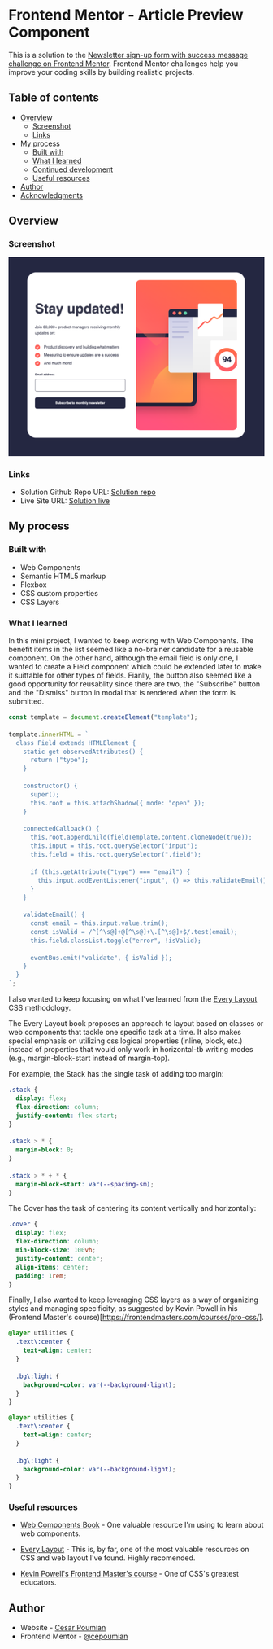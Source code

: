 # Frontend Mentor - Article Preview Component

This is a solution to the [Newsletter sign-up form with success message challenge on Frontend Mentor](https://www.frontendmentor.io/challenges/newsletter-signup-form-with-success-message-3FC1AZbNrv). Frontend Mentor challenges help you improve your coding skills by building realistic projects.

## Table of contents

- [Overview](#overview)
  - [Screenshot](#screenshot)
  - [Links](#links)
- [My process](#my-process)
  - [Built with](#built-with)
  - [What I learned](#what-i-learned)
  - [Continued development](#continued-development)
  - [Useful resources](#useful-resources)
- [Author](#author)
- [Acknowledgments](#acknowledgments)

## Overview

### Screenshot

![Screenshot of the article preview component](./assets/images/screenshot.png)

### Links

- Solution Github Repo URL: [Solution repo](https://github.com/cepoumian/newsletter-signup-form)
- Live Site URL: [Solution live](https://cepo-newsletter-signup-form.netlify.app/)

## My process

### Built with

- Web Components
- Semantic HTML5 markup
- Flexbox
- CSS custom properties
- CSS Layers

### What I learned

In this mini project, I wanted to keep working with Web Components. The benefit items in the list seemed like a no-brainer candidate for a reusable component. On the other hand, although the email field is only one, I wanted to create a Field component which could be extended later to make it suittable for other types of fields. Fianlly, the button also seemed like a good opportunity for reusablity since there are two, the "Subscribe" button and the "Dismiss" button in modal that is rendered when the form is submitted.

```js
const template = document.createElement("template");

template.innerHTML = `
  class Field extends HTMLElement {
    static get observedAttributes() {
      return ["type"];
    }

    constructor() {
      super();
      this.root = this.attachShadow({ mode: "open" });
    }

    connectedCallback() {
      this.root.appendChild(fieldTemplate.content.cloneNode(true));
      this.input = this.root.querySelector("input");
      this.field = this.root.querySelector(".field");

      if (this.getAttribute("type") === "email") {
        this.input.addEventListener("input", () => this.validateEmail());
      }
    }

    validateEmail() {
      const email = this.input.value.trim();
      const isValid = /^[^\s@]+@[^\s@]+\.[^\s@]+$/.test(email);
      this.field.classList.toggle("error", !isValid);

      eventBus.emit("validate", { isValid });
    }
  }
`;
```

I also wanted to keep focusing on what I've learned from the [Every Layout](https://every-layout.dev/) CSS methodology.

The Every Layout book proposes an approach to layout based on classes or web components that tackle one specific task at a time. It also makes special emphasis on utilizing css logical properties (inline, block, etc.) instead of properties that would only work in horizontal-tb writing modes (e.g., margin-block-start instead of margin-top).

For example, the Stack has the single task of adding top margin:

```css
.stack {
  display: flex;
  flex-direction: column;
  justify-content: flex-start;
}

.stack > * {
  margin-block: 0;
}

.stack > * + * {
  margin-block-start: var(--spacing-sm);
}
```

The Cover has the task of centering its content vertically and horizontally:

```css
.cover {
  display: flex;
  flex-direction: column;
  min-block-size: 100vh;
  justify-content: center;
  align-items: center;
  padding: 1rem;
}
```

Finally, I also wanted to keep leveraging CSS layers as a way of organizing styles and managing specificity, as suggested by Kevin Powell in his (Frontend Master's course)[https://frontendmasters.com/courses/pro-css/].

```css
@layer utilities {
  .text\:center {
    text-align: center;
  }

  .bg\:light {
    background-color: var(--background-light);
  }
}
```

```css
@layer utilities {
  .text\:center {
    text-align: center;
  }

  .bg\:light {
    background-color: var(--background-light);
  }
}
```

### Useful resources

- [Web Components Book](https://coryrylan.gumroad.com/l/web-component-essentials?layout=profile) - One valuable resource I'm using to learn about web components.

- [Every Layout](https://www.example.com) - This is, by far, one of the most valuable resources on CSS and web layout I've found. Highly recomended.

- [Kevin Powell's Frontend Master's course](https://frontendmasters.com/courses/pro-css/) - One of CSS's greatest educators.

## Author

- Website - [Cesar Poumian](https://github.com/cepoumian)
- Frontend Mentor - [@cepoumian](https://www.frontendmentor.io/profile/cepoumian)

